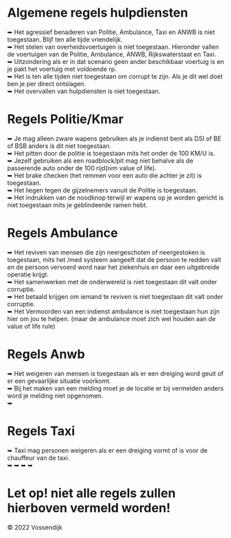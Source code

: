 # Algemene regels hulpdiensten 

 ➥ Het agressief benaderen van Politie, Ambulance, Taxi en ANWB is niet toegestaan. Blijf ten alle tijde vriendelijk.</br>
 ➥ Het stelen van overheidsvoertuigen is niet toegestaan. Hieronder vallen de voertuigen van de Politie, Ambulance, ANWB, Rijkswaterstaat en Taxi.</br>
    ➥ Uitzondering als er in dat scenario geen ander beschikbaar voertuig is en je pakt het voertuig met voldoende rp.</br>
 ➥ Het is ten alle tijden niet toegestaan om corrupt te zijn. Als je dit wel doet ben je per direct ontslagen.</br>
 ➥ Het overvallen van hulpdiensten is niet toegestaan.</br>





# Regels Politie/Kmar


 ➥ Je mag alleen zware wapens gebruiken als je indienst bent als DSI of BE of BSB anders is dit niet toegestaan.</br>
 ➥ Het pitten door de politie is toegestaan mits het onder de 100 KM/U is. </br>
 ➥ Jezelf gebruiken als een roadblock/pit mag niet behalve als de passerende auto onder de 100 rijd(ivm value of life). </br>
 ➥ Het brake checken (het remmen voor een auto die achter je zit) is toegestaan. </br>
 ➥ Het liegen tegen de gijzelnemers vanuit de Politie is toegestaan.</br>
 ➥ Het indrukken van de noodknop terwijl er wapens op je worden gericht is niet toegestaan mits je geblindeerde ramen hebt.</br>

# Regels Ambulance
 ➥ Het reviven van mensen die zijn neergeschoten of neergestoken is toegestaan, mits het /med systeem aangeeft dat de persoon te redden valt en de persoon vervoerd word naar het ziekenhuis en daar een uitgebreide operatie krijgt.</br>
 ➥ Het samenwerken met de onderwereld is niet toegestaan dit valt onder corruptie.</br>
 ➥ Het betaald krijgen om iemand te reviven is niet toegestaan dit valt onder corruptie.</br>
 ➥ Het Vermoorden van een indienst ambulance is niet toegestaan hun zijn hier om jou te helpen. (maar de ambulance moet zich wel houden aan de value of life rule)</br>

# Regels Anwb
 ➥ Het weigeren van mensen is toegestaan als er een dreiging word geuit of er een gevaarlijke situatie voorkomt. </br>
 ➥ Bij het maken van een melding moet je de locatie er bij vermelden anders word je melding niet opgenomen. </br>
 ➥ 

# Regels Taxi
 ➥ Taxi mag personen weigeren als er een dreiging vormt of is voor de chauffeur van de taxi.</br>
 ➥ 
 ➥
 ➥
 ➥

# Let op! niet alle regels zullen hierboven vermeld worden!
© 2022 Vossendijk
